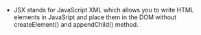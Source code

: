 - JSX stands for JavaScript XML which allows you to write HTML elements in JavaSript and place them in the DOM without createElement() and appendChild() method.